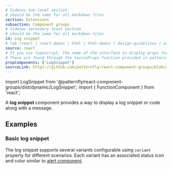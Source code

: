 ```yaml
---
# Sidenav top-level section
# should be the same for all markdown files
section: Extensions
subsection: Component groups
# Sidenav secondary level section
# should be the same for all markdown files
id: Log snippet
# Tab (react | react-demos | html | html-demos | design-guidelines | accessibility)
source: react
# If you use typescript, the name of the interface to display props for
# These are found through the sourceProps function provided in patternfly-docs.source.js
propComponents: ['LogSnippet']
sourceLink: https://github.com/patternfly/react-component-groups/blob/main/packages/module/patternfly-docs/content/extensions/component-groups/examples/LogSnippet/LogSnippet.md
---
```


import LogSnippet from '@patternfly/react-component-groups/dist/dynamic/LogSnippet';
import { FunctionComponent } from 'react';

A **log snippet** component provides a way to display a log snippet or code along with a message.

## Examples

### Basic log snippet

The log snippet supports several variants configurable using `variant` property for different scenarios. Each variant has an associated status icon and color similar to [alert component](/components/alert).

```js file="./LogSnippetExample.tsx"

```
